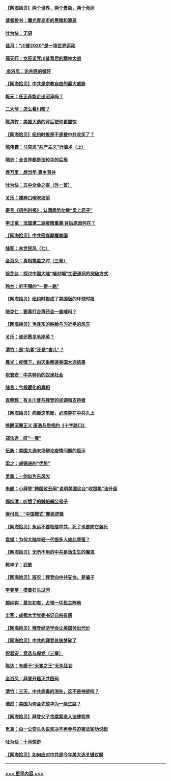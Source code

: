 #### [【网海拾贝】两个世界，两个景象，两个命运](../pages/nsc993/n12521419.md?t=11040151) 
#### [读者投书：曝光青岛市的黑暗和邪恶](../pages/nsc993/n12520988.md?t=11040151) 
#### [吐为快：无语](../pages/nsc993/n12518588.md?t=11040151) 
#### [佳月：“川普2020”是一场世界运动](../pages/nsc993/n12518581.md?t=11040151) 
#### [邢天行：女巫诅咒川普背后的精神大战](../pages/nsc993/n12517257.md?t=11040151) 
#### [ 金浴凤：论共匪的循环](../pages/nsc993/n12517133.md?t=11040151) 
#### [【网海拾贝】中共是宗教自由的最大威胁](../pages/nsc993/n12516879.md?t=11040151) 
#### [乾元：任正非能走出沼泽吗？](../pages/nsc993/n12515831.md?t=11040151) 
#### [二大爷：怎么看川粉？](../pages/nsc993/n12515820.md?t=11040151) 
#### [陈清竹：美国大选的背后使你更震惊](../pages/nsc993/n12515589.md?t=11040151) 
#### [【网海拾贝】纽约时报是不是被中共收买了？](../pages/nsc993/n12515122.md?t=11040151) 
#### [陈伟霆：马克思“共产主义”行骗术（上）](../pages/nsc993/n12510217.md?t=11040151) 
#### [隋志：全世界都是法轮功的后盾](../pages/nsc993/n12510636.md?t=11040151) 
#### [连万里：想当年‧离乡背井](../pages/nsc993/n12510623.md?t=11040151) 
#### [吐为快：五中全会之妄（外一首）](../pages/nsc993/n12510470.md?t=11040151) 
#### [关乐：裸奔口哨吹坟前](../pages/nsc993/n12510403.md?t=11040151) 
#### [寄言《纽约时报》：认清局势勿做“梁上君子”](../pages/nsc993/n12510042.md?t=11040151) 
#### [李正宽：法国遭二波疫情重袭 背后原因何在？](../pages/nsc993/n12509971.md?t=11040151) 
#### [【网海拾贝】中共密谋颠覆美国](../pages/nsc993/n12509816.md?t=11040151) 
#### [陆客：末世民风（七）](../pages/nsc993/n12507822.md?t=11040151) 
#### [金浴凤：真相揭盖之时（三章）](../pages/nsc993/n12507804.md?t=11040151) 
#### [徐芝达：探讨中国大陆“端对端”加密通讯的突破方式](../pages/nsc993/n12507682.md?t=11040151) 
#### [玲兰：听不懂的“一带一路”](../pages/nsc993/n12507669.md?t=11040151) 
#### [【网海拾贝】纽约时报成了美国版的环球时报](../pages/nsc993/n12507053.md?t=11040151) 
#### [骆克仁：要真打台湾还会一直喊吗？](../pages/nsc993/n12506843.md?t=11040151) 
#### [【网海拾贝】毛泽东的肿脸与习近平的风车](../pages/nsc993/n12504537.md?t=11040151) 
#### [关乐：谁还愿见毛岸英？](../pages/nsc993/n12503866.md?t=11040151) 
#### [清竹：是“坑爹”还是“害儿”？](../pages/nsc993/n12503034.md?t=11040151) 
#### [晨光：疫情下，由天象解读美国大选结果](../pages/nsc993/n12502536.md?t=11040151) 
#### [祝君安：中共特色的奴隶社会](../pages/nsc993/n12501529.md?t=11040151) 
#### [陆言：气候暖化的真相](../pages/nsc993/n12501183.md?t=11040151) 
#### [袁晓辉：有关川普与拜登的民调和支持者](../pages/nsc993/n12500433.md?t=11040151) 
#### [【网海拾贝】病毒这笔账，必须算在中共头上](../pages/nsc993/n12500320.md?t=11040151) 
#### [唤醒沉睡正义 唐浩与您相约《十字路口》](../pages/nsc993/n12497980.md?t=11040151) 
#### [郑法途：叹“一尊”](../pages/nsc993/n12498837.md?t=11040151) 
#### [伍新：美国大选末场辩论疫情问题的启示](../pages/nsc993/n12498829.md?t=11040151) 
#### [梁之：胡锡进的“优势”](../pages/nsc993/n12498780.md?t=11040151) 
#### [吴新：一剑似为东风欠](../pages/nsc993/n12498772.md?t=11040151) 
#### [朱颜：小拜登“跨国败丑闻”说明美国这台“收银机”该升级](../pages/nsc993/n12498731.md?t=11040151) 
#### [郑纯清：听惯了的贼船艄公号子](../pages/nsc993/n12498721.md?t=11040151) 
#### [唐付民：“中国模式”罪恶逻辑](../pages/nsc993/n12498310.md?t=11040151) 
#### [【网海拾贝】永远不要相信中共，死了也要防它装死](../pages/nsc993/n12498162.md?t=11040151) 
#### [袁斌：为何大陆年轻一代很多人如此堕落？](../pages/nsc993/n12495696.md?t=11040151) 
#### [【网海拾贝】无所不用的中共是活生生的魔鬼](../pages/nsc993/n12495621.md?t=11040151) 
#### [乾坤子：武歌](../pages/nsc993/n12493391.md?t=11040151) 
#### [【网海拾贝】班农：拜登向中共妥协，是骗子](../pages/nsc993/n12492877.md?t=11040151) 
#### [李春草：摸着石头过河](../pages/nsc993/n12491121.md?t=11040151) 
#### [颜纯钩：莫忘初衷，占领一切民主阵地](../pages/nsc993/n12490965.md?t=11040151) 
#### [尘客：成都大学党委书记自杀有感](../pages/nsc993/n12490950.md?t=11040151) 
#### [【网海拾贝】拜登经济学会让美国付出代价](../pages/nsc993/n12489662.md?t=11040151) 
#### [【网海拾贝】中共的拜登总统梦碎了](../pages/nsc993/n12487896.md?t=11040151) 
#### [祝君安：竞选与保党（三章）](../pages/nsc993/n12487258.md?t=11040151) 
#### [陈达：有感于“无冕之王”无免狂妄](../pages/nsc993/n12485133.md?t=11040151) 
#### [金浴凤：拜登开启灭共密码](../pages/nsc993/n12485125.md?t=11040151) 
#### [清竹：三天，中共病毒的消失，这不是神迹吗？](../pages/nsc993/n12485027.md?t=11040151) 
#### [浩然：美国为何会先放华为一条生路？](../pages/nsc993/n12484997.md?t=11040151) 
#### [【网海拾贝】拜登父子贪腐案进入法律程序](../pages/nsc993/n12484957.md?t=11040151) 
#### [觅真：由一公安头头说坚决不再参与迫害法轮功说起](../pages/nsc993/n12484212.md?t=11040151) 
#### [吐为快：十月惊奇](../pages/nsc993/n12484172.md?t=11040151) 
#### [【网海拾贝】如何应对中共是今年美大选关键议题](../pages/nsc993/n12483755.md?t=11040151) 

----
#### [ >>> 更早内容 <<< ](../indexes/nsc993-earlier.md)
